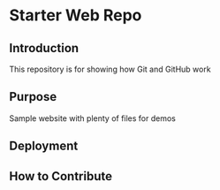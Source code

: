 # Starter Web Repo

## Introduction
This repository is for showing how Git and GitHub work

## Purpose

Sample website with plenty of files for demos


## Deployment

## How to Contribute